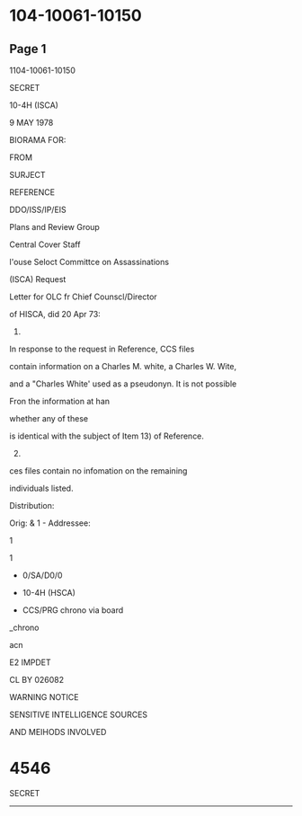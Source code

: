 # 104-10061-10150

## Page 1

1104-10061-10150

SECRET

10-4H (ISCA)

9 MAY 1978

BIORAMA FOR:

FROM

SURJECT

REFERENCE

DDO/ISS/IP/EIS

Plans and Review Group

Central Cover Staff

l'ouse Seloct Committce on Assassinations

(ISCA) Request

Letter for OLC fr Chief Counscl/Director

of HISCA, did 20 Apr 73:

1.

In response to the request in Reference, CCS files

contain information on a Charles M. white, a Charles W. Wite,

and a "Charles White' used as a pseudonyn. It is not possible

Fron the information at han

whether any of these

is identical with the subject of Item 13) of Reference.

2.

ces files contain no infomation on the remaining

individuals listed.

Distribution:

Orig: & 1 - Addressee:

1

1

- 0/SA/D0/0

- 10-4H (HSCA)

- CCS/PRG chrono via board

_chrono

acn

E2 IMPDET

CL BY 026082

WARNING NOTICE

SENSITIVE INTELLIGENCE SOURCES

AND MEIHODS INVOLVED

# 4546

SECRET

---

